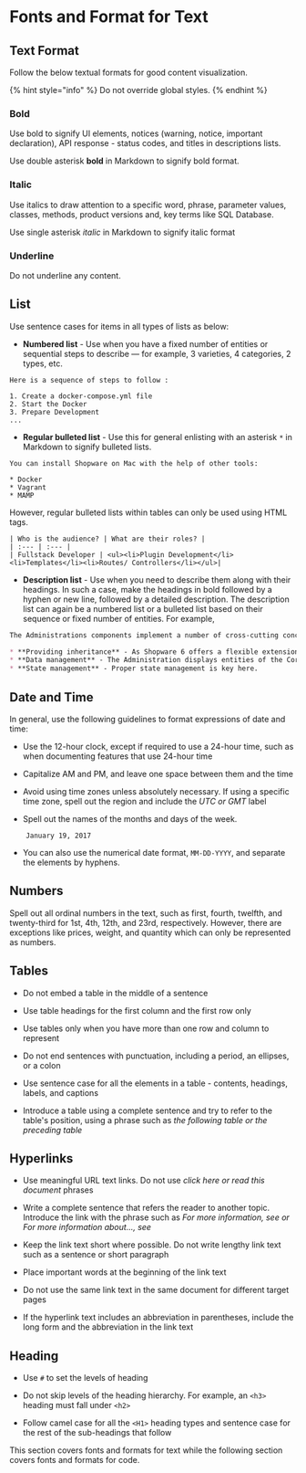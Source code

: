 # Fonts and Format for Text

## Text Format
Follow the below textual formats for good content visualization. 

{% hint style="info" %}
Do not override global styles.
{% endhint %}

### Bold

Use bold to signify UI elements, notices (warning, notice, important declaration), API response - status codes, and titles in descriptions lists.

Use double asterisk **bold** in Markdown to signify bold format.

### Italic

Use italics to draw attention to a specific word, phrase, parameter values, classes, methods, product versions and, key terms like SQL Database.

Use single asterisk *italic* in Markdown to signify italic format

### Underline
Do not underline any content.

## List

Use sentence cases for items in all types of lists as below:

* **Numbered list** - Use when you have a fixed number of entities or sequential steps to describe — for example, 3 varieties, 4 categories, 2 types, etc.

```
Here is a sequence of steps to follow :

1. Create a docker-compose.yml file
2. Start the Docker
3. Prepare Development
...
```

* **Regular bulleted list** - Use this for general enlisting with an asterisk `*` in Markdown to signify bulleted lists.

```
You can install Shopware on Mac with the help of other tools:

* Docker
* Vagrant
* MAMP
```

However, regular bulleted lists within tables can only be used using HTML tags.

```
| Who is the audience? | What are their roles? |
| :--- | :--- |
| Fullstack Developer | <ul><li>Plugin Development</li><li>Templates</li><li>Routes/ Controllers</li></ul>|
```

* **Description list** - Use when you need to describe them along with their headings. In such a case, make the headings in bold followed by a hyphen or new line, followed by a detailed description. The description list can again be a numbered list or a bulleted list based on their sequence or fixed number of entities. For example, 

```markdown 
The Administrations components implement a number of cross-cutting concerns. The most important are:

* **Providing inheritance** - As Shopware 6 offers a flexible extension system to develop own Apps, Plugins or Themes.
* **Data management** - The Administration displays entities of the Core component.
* **State management** - Proper state management is key here.
```

## Date and Time

In general, use the following guidelines to format expressions of date and time:

* Use the 12-hour clock, except if required to use a 24-hour time, such as when documenting features that use 24-hour time

* Capitalize AM and PM, and leave one space between them and the time

* Avoid using time zones unless absolutely necessary. If using a specific time zone, spell out the region and include the *UTC or GMT* label

* Spell out the names of the months and days of the week.

```
    January 19, 2017
````

* You can also use the numerical date format, `MM-DD-YYYY`, and separate the elements by hyphens. 

## Numbers

Spell out all ordinal numbers in the text, such as first, fourth, twelfth, and twenty-third for 1st, 4th, 12th, and 23rd, respectively. However, there are exceptions like prices, weight, and quantity which can only be represented as numbers.

## Tables

* Do not embed a table in the middle of a sentence

* Use table headings for the first column and the first row only

* Use tables only when you have more than one row and column to represent 

* Do not end sentences with punctuation, including a period, an ellipses, or a colon

* Use sentence case for all the elements in a table - contents, headings, labels, and captions


* Introduce a table using a complete sentence and try to refer to the table's position, using a phrase such as *the following table or the preceding table*

## Hyperlinks

* Use meaningful URL text links. Do not use *click here or read this document* phrases

* Write a complete sentence that refers the reader to another topic. Introduce the link with the phrase such as *For more information, see or For more information about..., see*

* Keep the link text short where possible. Do not write lengthy link text such as a sentence or short paragraph

* Place important words at the beginning of the link text

* Do not use the same link text in the same document for different target pages

* If the hyperlink text includes an abbreviation in parentheses, include the long form and the abbreviation in the link text

## Heading

* Use `#` to set the levels of heading

* Do not skip levels of the heading hierarchy. For example, an `<h3>` heading must fall under `<h2>`

* Follow camel case for all the `<H1>` heading types and sentence case for the rest of the sub-headings that follow


This section covers fonts and formats for text while the following section covers fonts and formats for code.

